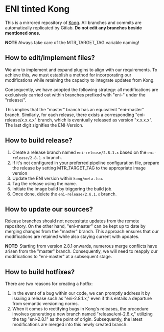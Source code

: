 # ENI tinted Kong

This is a mirrored repository of [Kong](https://github.com/Kong/kong). All branches and commits are automatically replicated by Gitlab. **Do not edit any branches beside mentioned ones.**

**NOTE** Always take care of the MTR_TARGET_TAG variable naming!

## How to edit/implement files?
We aim to implement and expand plugins to align with our requirements. To achieve this, we must establish a method for incorporating our modifications while retaining the capacity to integrate updates from Kong.

Consequently, we have adopted the following strategy: all modifications are exclusively carried out within branches prefixed with "eni-" under the "release/".

This implies that the "master" branch has an equivalent "eni-master" branch. Similarly, for each release, there exists a corresponding "eni-release/x.x.x.x" branch, which is eventually released as version "x.x.x.x". The last digit signifies the ENI-Version.

## How to build release?
1. Create a release branch named `eni-release/2.8.1.x` based on the `eni-release/2.8.1.x` branch.
2. If it's not configured in your preferred pipeline configuration file, prepare the release by setting MTR_TARGET_TAG to the appropriate image version
3. Update the ENI version within `kong/meta.lua`.
4. Tag the release using the name.
5. Initiate the image build by triggering the build job.
6. Once done, delete the `eni-release/2.8.1.x` branch.

## How to update our sources?
Release branches should not necessitate updates from the remote repository. On the other hand, "eni-master" can be kept up to date by merging changes from the "master" branch. This approach ensures that our modifications are retained while also staying current with updates.

**NOTE:** Starting from version 2.8.1 onwards, numerous merge conflicts have arisen from the "master" branch. Consequently, we will need to reapply our modifications to "eni-master" at a subsequent stage.

## How to build hotfixes?
There are two reasons for creating a hotfix:
1. In the event of a bug within our code, we can promptly address it by issuing a release such as "eni-2.8.1.x," even if this entails a departure from semantic versioning norms.
2. When it comes to rectifying bugs in Kong's releases, the procedure involves generating a new branch named "release/eni-2.8.x," utilizing the tag "eni-2.8.1" as the point of origin. Subsequently, the latest modifications are merged into this newly created branch.
